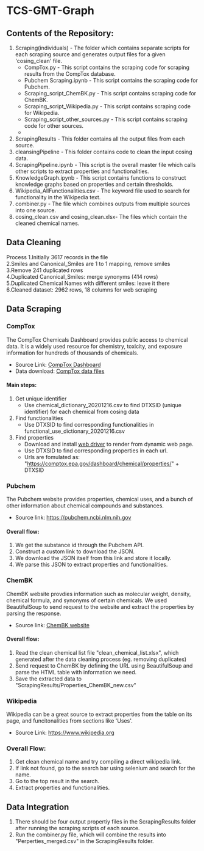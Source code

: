 # TCS-GMT-Graph

## Contents of the Repository:
1. Scraping(individuals) - The folder which contains separate scripts for each scraping source and generates output files for a given 'cosing_clean' file.
     - CompTox.py - This script contains the scraping code for scraping results from the CompTox database.
     - Pubchem Scraping.ipynb - This script contains the scraping code for Pubchem.
     - Scraping_script_ChemBK.py - This script contains scraping code for ChemBK.
     - Scraping_script_Wikipedia.py - This script contains scraping code for Wikipedia.
     - Scraping_script_other_sources.py - This script contains scraping code for other sources.
     - 
3. ScrapingResults - This folder contains all the output files from each source.
4. cleansingPipeline - This folder contains code to clean the input cosing data.
5. ScrapingPipeline.ipynb - This script is the overall master file which calls other scripts to extract properties and functionalities.
6. KnowledgeGraph.ipynb - This script contains functions to construct knowledge graphs based on properties and certain thresholds.
6. Wikipedia_AllFunctionalities.csv - The keyword file used to search for functionality in the Wikipedia text.
7. combiner.py - The file which combines outputs from multiple sources into one source.
8. cosing_clean.csv and cosing_clean.xlsx- The files which contain the cleaned chemical names.

## Data Cleaning
Process
1.Initially 3617 records in the file\
2.Smiles and Canonical_Smiles are 1 to 1 mapping, remove smiles\
3.Remove 241 duplicated rows\
4.Duplicated Canonical_Smiles: merge synonyms (414 rows)\
5.Duplicated Chemical Names with different smiles: leave it there\
6.Cleaned dataset: 2962 rows, 18 columns for web scraping

## Data Scraping
### CompTox
The CompTox Chemicals Dashboard provides public access to chemical data. It is a widely used resource for chemistry, toxicity, and exposure information for hundreds of thousands of chemicals.
- Source Link: [CompTox Dashboard](https://comptox.epa.gov/dashboard/)
- Data download: [CompTox data files](https://epa.figshare.com/articles/dataset/The_Chemical_and_Products_Database_CPDat_MySQL_Data_File/5352997)
#### Main steps:
1. Get unique identifier
   - Use chemical_dictionary_20201216.csv to find DTXSID (unique identifier) for each chemical from cosing data
3. Find functionalities
   - Use DTXSID to find corresponding functionalities in functional_use_dictionary_20201216.csv
5. Find properties
   - Download and install [web driver](https://www.selenium.dev/documentation/webdriver/getting_started/install_drivers/) to render from dynamic web page.
   - Use DTXSID to find corresponding properties in each url.
   - Urls are fomulated as: "https://comptox.epa.gov/dashboard/chemical/properties/" + DTXSID

### Pubchem
The Pubchem website provides properties, chemical uses, and a bunch of other information about chemical compounds and substances.
- Source link: https://pubchem.ncbi.nlm.nih.gov
#### Overall flow:
1. We get the substance id through the Pubchem API.
2. Construct a custom link to download the JSON.
3. We download the JSON itself from this link and store it locally.
4. We parse this JSON to extract properties and functionalities.

### ChemBK
ChemBK website provdies information such as molecular weight, density, chemical formula, and synonyms of certain chemicals.
We used BeautifulSoup to send request to the website and extract the properties by parsing the response.
- Source link: [ChemBK website](https://www.chembk.com/en)

#### Overall flow:
1. Read the clean chemical list file "clean_chemical_list.xlsx", which generated after the data cleaning process (eg. removing duplicates)
2. Send request to ChemBK by defining the URL using BeautifulSoup and parse the HTML table with information we need.
3. Save the extracted data to "ScrapingResults/Properties_ChemBK_new.csv"

### Wikipedia
Wikipedia can be a great source to extract properties from the table on its page, and funcitonalities from sections like 'Uses'.
- Source Link: https://www.wikipedia.org

### Overall Flow:
1. Get clean chemical name and try compiling a direct wikipedia link.
2. If link not found, go to the search bar using selenium and search for the name.
3. Go to the top result in the search.
4. Extract properties and functionalities.

## Data Integration
1. There should be four output propertiy files in the ScrapingResults folder after running the scraping scripts of each source.
2. Run the combiner.py file, which will combine the results into "Perperties_merged.csv" in the ScrapingResults folder.
